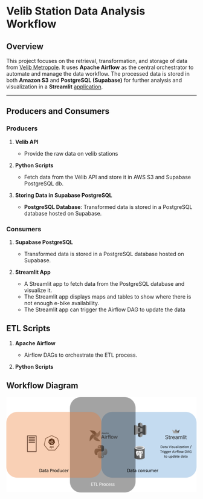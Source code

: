 # Velib Station Data Analysis Workflow

## Overview

This project focuses on the retrieval, transformation, and storage of data from [Velib Metropole](https://velib-metropole-opendata.smovengo.cloud/opendata/Velib_Metropole/gbfs.json). It uses **Apache Airflow** as the central orchestrator to automate and manage the data workflow. The processed data is stored in both **Amazon S3** and **PostgreSQL (Supabase)** for further analysis and visualization in a **Streamlit** [application](https://app-projectdemo2-lead.streamlit.app/).

---

## Producers and Consumers

### Producers

1. **Velib API**
   - Provide the raw data on velib stations 
   
2. **Python Scripts**
   - Fetch data from the Vélib API and store it in AWS S3 and Supabase PostgreSQL db.
   
3. **Storing Data in Supabase PostgreSQL**
   - **PostgreSQL Database**: Transformed data is stored in a PostgreSQL database hosted on Supabase.
   

### Consumers

1. **Supabase PostgreSQL**
   - Transformed data is stored in a PostgreSQL database hosted on Supabase.
   

2. **Streamlit App**
   - A Streamlit app to fetch data from the PostgreSQL database and visualize it.
   - The Streamlit app displays maps and tables to show where there is not enough e-bike availability.
   - The Streamlit app can trigger the Airflow DAG to update the data


## ETL Scripts

1. **Apache Airflow**
   - Airflow DAGs to orchestrate the ETL process.
  
2. **Python Scripts**
   

## Workflow Diagram
![Workflow Infrastructure](workflow_infrastructure.png?raw=true)



